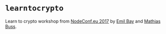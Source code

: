 # `learntocrypto`

Learn to crypto workshop from [NodeConf.eu 2017](https://github.com/sodium-friends/learntocrypto) by [Emil Bay](https://github.com/emilbayes) and [Mathias Buss](https://github.com/mafintosh).
